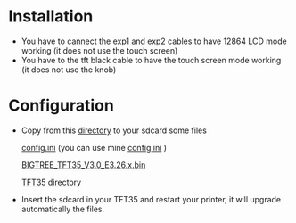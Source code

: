 # Installation
* You have to cannect the exp1 and exp2 cables to have 12864 LCD mode working (it does not use the touch screen)
* You have to the tft black cable to have the touch screen mode working (it does not use the knob)

# Configuration
* Copy from this [directory](https://github.com/bigtreetech/BIGTREETECH-TouchScreenFirmware/tree/master/Copy%20to%20SD%20Card%20root%20directory%20to%20update) to your sdcard some files

    [config.ini](https://github.com/bigtreetech/BIGTREETECH-TouchScreenFirmware/blob/master/Copy%20to%20SD%20Card%20root%20directory%20to%20update/config.ini) (you can use mine [config.ini](https://github.com/alexandrenavarro/BIGTREETECH-TouchScreenFirmware/blob/master/Copy%20to%20SD%20Card%20root%20directory%20to%20update/config.ini) )
    
    
    [BIGTREE_TFT35_V3.0_E3.26.x.bin](https://github.com/bigtreetech/BIGTREETECH-TouchScreenFirmware/blob/master/Copy%20to%20SD%20Card%20root%20directory%20to%20update/BIGTREE_TFT35_V3.0_E3.26.x.bin)
    
    [TFT35 directory](https://github.com/bigtreetech/BIGTREETECH-TouchScreenFirmware/tree/master/Copy%20to%20SD%20Card%20root%20directory%20to%20update/THEME_Unified%20Menu%20Material%20theme)
    
* Insert the sdcard in your TFT35 and restart your printer, it will upgrade automatically the files.
